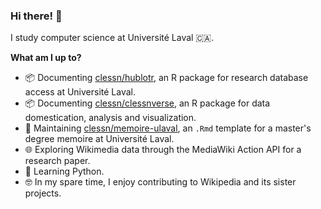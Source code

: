 ### Hi there! 👋 

I study computer science at Université Laval 🇨🇦.

**What am I up to?**

* 📦 Documenting [clessn/hublotr](https://github.com/clessn/hublotr), an R package for research database access at Université Laval.
* 📦 Documenting [clessn/clessnverse](https://github.com/clessn/clessnverse), an R package for data domestication, analysis and visualization.
* 📘 Maintaining [clessn/memoire-ulaval](https://github.com/clessn/memoire-ulaval), an `.Rmd` template for a master's degree memoire at Université Laval.
* 🌐 Exploring Wikimedia data through the MediaWiki Action API for a research paper.
* :snake: Learning Python.
* 🤓 In my spare time, I enjoy contributing to Wikipedia and its sister projects.
